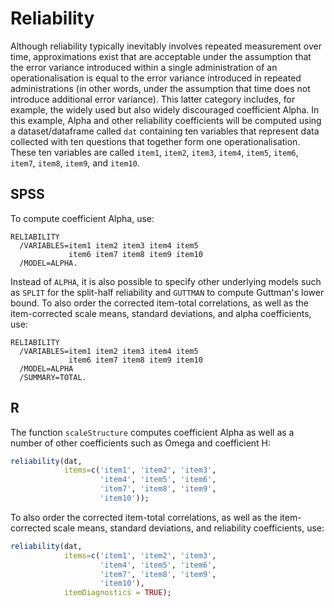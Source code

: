 # Reliability

Although reliability typically inevitably involves repeated measurement over time, approximations exist that are acceptable under the assumption that the error variance introduced within a single administration of an operationalisation is equal to the error variance introduced in repeated administrations (in other words, under the assumption that time does not introduce additional error variance). This latter category includes, for example, the widely used but also widely discouraged coefficient Alpha. In this example, Alpha and other reliability coefficients will be computed using a dataset/dataframe called `dat` containing ten variables that represent data collected with ten questions that together form one operationalisation. These ten variables are called `item1`, `item2`, `item3`, `item4`, `item5`, `item6`, `item7`, `item8`, `item9`, and `item10`.

## SPSS

To compute coefficient Alpha, use:

```
RELIABILITY
  /VARIABLES=item1 item2 item3 item4 item5
             item6 item7 item8 item9 item10
  /MODEL=ALPHA.
```

Instead of `ALPHA`, it is also possible to specify other underlying models such as `SPLIT` for the split-half reliability and `GUTTMAN` to compute Guttman's lower bound. To also order the corrected item-total correlations, as well as the item-corrected scale means, standard deviations, and alpha coefficients, use:

```
RELIABILITY
  /VARIABLES=item1 item2 item3 item4 item5
             item6 item7 item8 item9 item10
  /MODEL=ALPHA
  /SUMMARY=TOTAL.
```

## R

The function `scaleStructure` computes coefficient Alpha as well as a number of other coefficients such as Omega and coefficient H:

```r
reliability(dat,
            items=c('item1', 'item2', 'item3',
                    'item4', 'item5', 'item6',
                    'item7', 'item8', 'item9',
                    'item10'));
```

To also order the corrected item-total correlations, as well as the item-corrected scale means, standard deviations, and reliability coefficients, use:

```r
reliability(dat,
            items=c('item1', 'item2', 'item3',
                    'item4', 'item5', 'item6',
                    'item7', 'item8', 'item9',
                    'item10'),
            itemDiagnostics = TRUE);
```
